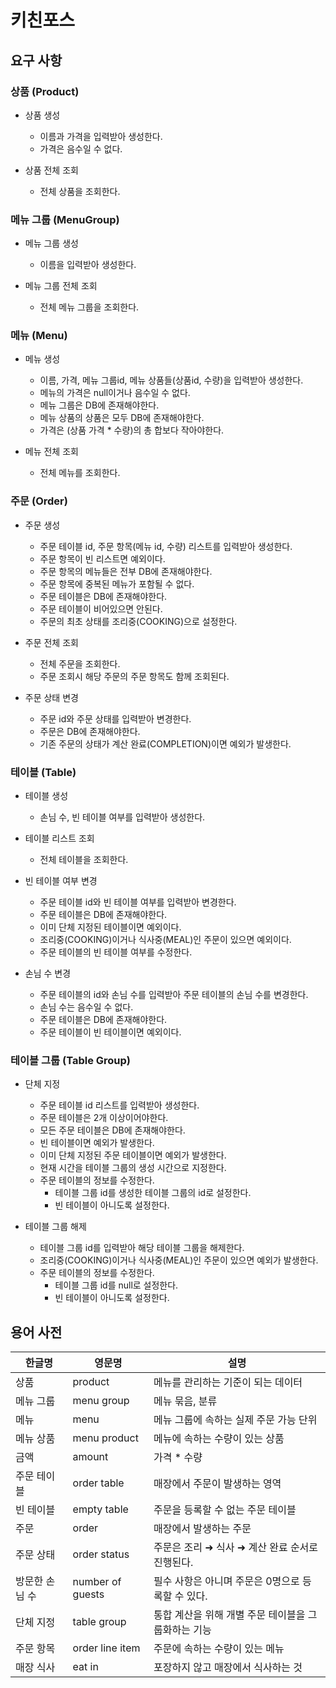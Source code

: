 # 키친포스

## 요구 사항

### 상품 (Product)

- 상품 생성
    - 이름과 가격을 입력받아 생성한다.
    - 가격은 음수일 수 없다.

- 상품 전체 조회
    - 전체 상품을 조회한다.

### 메뉴 그룹 (MenuGroup)

- 메뉴 그룹 생성
    - 이름을 입력받아 생성한다.

- 메뉴 그룹 전체 조회
    - 전체 메뉴 그룹을 조회한다.

### 메뉴 (Menu)

- 메뉴 생성
    - 이름, 가격, 메뉴 그룹id, 메뉴 상품들(상품id, 수량)을 입력받아 생성한다.
    - 메뉴의 가격은 null이거나 음수일 수 없다.
    - 메뉴 그룹은 DB에 존재해야한다.
    - 메뉴 상품의 상품은 모두 DB에 존재해야한다.
    - 가격은 (상품 가격 * 수량)의 총 합보다 작아야한다.

- 메뉴 전체 조회
    - 전체 메뉴를 조회한다.

### 주문 (Order)

- 주문 생성
    - 주문 테이블 id, 주문 항목(메뉴 id, 수량) 리스트를 입력받아 생성한다.
    - 주문 항목이 빈 리스트면 예외이다.
    - 주문 항목의 메뉴들은 전부 DB에 존재해야한다.
    - 주문 항목에 중복된 메뉴가 포함될 수 없다.
    - 주문 테이블은 DB에 존재해야한다.
    - 주문 테이블이 비어있으면 안된다.
    - 주문의 최초 상태를 조리중(COOKING)으로 설정한다.

- 주문 전체 조회
    - 전체 주문을 조회한다.
    - 주문 조회시 해당 주문의 주문 항목도 함께 조회된다.

- 주문 상태 변경
    - 주문 id와 주문 상태를 입력받아 변경한다.
    - 주문은 DB에 존재해야한다.
    - 기존 주문의 상태가 계산 완료(COMPLETION)이면 예외가 발생한다.

### 테이블 (Table)

- 테이블 생성
    - 손님 수, 빈 테이블 여부를 입력받아 생성한다.

- 테이블 리스트 조회
    - 전체 테이블을 조회한다.

- 빈 테이블 여부 변경
    - 주문 테이블 id와 빈 테이블 여부를 입력받아 변경한다.
    - 주문 테이블은 DB에 존재해야한다.
    - 이미 단체 지정된 테이블이면 예외이다.
    - 조리중(COOKING)이거나 식사중(MEAL)인 주문이 있으면 예외이다.
    - 주문 테이블의 빈 테이블 여부를 수정한다.

- 손님 수 변경
    - 주문 테이블의 id와 손님 수를 입력받아 주문 테이블의 손님 수를 변경한다.
    - 손님 수는 음수일 수 없다.
    - 주문 테이블은 DB에 존재해야한다.
    - 주문 테이블이 빈 테이블이면 예외이다.

### 테이블 그룹 (Table Group)

- 단체 지정
    - 주문 테이블 id 리스트를 입력받아 생성한다.
    - 주문 테이블은 2개 이상이어야한다.
    - 모든 주문 테이블은 DB에 존재해야한다.
    - 빈 테이블이면 예외가 발생한다.
    - 이미 단체 지정된 주문 테이블이면 예외가 발생한다.
    - 현재 시간을 테이블 그룹의 생성 시간으로 지정한다.
    - 주문 테이블의 정보를 수정한다.
        - 테이블 그룹 id를 생성한 테이블 그룹의 id로 설정한다.
        - 빈 테이블이 아니도록 설정한다.

- 테이블 그룹 해제
    - 테이블 그룹 id를 입력받아 해당 테이블 그룹을 해제한다.
    - 조리중(COOKING)이거나 식사중(MEAL)인 주문이 있으면 예외가 발생한다.
    - 주문 테이블의 정보를 수정한다.
        - 테이블 그룹 id를 null로 설정한다.
        - 빈 테이블이 아니도록 설정한다.

## 용어 사전

| 한글명      | 영문명              | 설명                            |
|----------|------------------|-------------------------------|
| 상품       | product          | 메뉴를 관리하는 기준이 되는 데이터           |
| 메뉴 그룹    | menu group       | 메뉴 묶음, 분류                     |
| 메뉴       | menu             | 메뉴 그룹에 속하는 실제 주문 가능 단위        |
| 메뉴 상품    | menu product     | 메뉴에 속하는 수량이 있는 상품             |
| 금액       | amount           | 가격 * 수량                       |
| 주문 테이블   | order table      | 매장에서 주문이 발생하는 영역              |
| 빈 테이블    | empty table      | 주문을 등록할 수 없는 주문 테이블           |
| 주문       | order            | 매장에서 발생하는 주문                  |
| 주문 상태    | order status     | 주문은 조리 ➜ 식사 ➜ 계산 완료 순서로 진행된다. |
| 방문한 손님 수 | number of guests | 필수 사항은 아니며 주문은 0명으로 등록할 수 있다. |
| 단체 지정    | table group      | 통합 계산을 위해 개별 주문 테이블을 그룹화하는 기능 |
| 주문 항목    | order line item  | 주문에 속하는 수량이 있는 메뉴             |
| 매장 식사    | eat in           | 포장하지 않고 매장에서 식사하는 것           |
